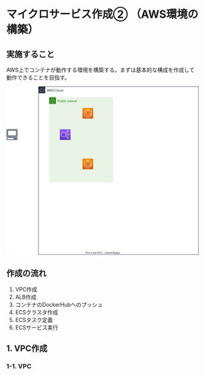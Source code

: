 # マイクロサービス作成② （AWS環境の構築）
## 実施すること
AWS上でコンテナが動作する環境を構築する。まずは基本的な構成を作成して動作できることを目指す。

![aws](_static/SpringMicroservice_2/aws.drawio.svg)

## 作成の流れ
1. VPC作成
2. ALB作成
3. コンテナのDockerHubへのプッシュ
4. ECSクラスタ作成
5. ECSタスク定義
6. ECSサービス実行

## 1. VPC作成
### 1-1. VPC
